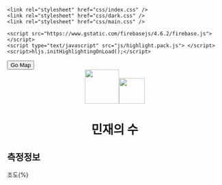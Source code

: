 
<html>
  <head>
    <title>나만의 스마트팜</title>
    <link rel="icon" href="assets/logo2.png">
    <meta http-equiv="Content-Type" content="text/html; charset=utf-8" />
    <meta http-equiv="X-UA-Compatible" content="IE=edge,chrome=1" />
    <meta name="HandheldFriendly" content="True" />
    <meta name="MobileOptimized" content="480" />
    <meta name="viewport" content="width=device-width, initial-scale=1, maximum-scale=1, user-scalable=no" />
    <meta name="apple-mobile-web-app-capable" content="yes" />
    <meta name="theme-color" content="#2f434e" />
    <meta http-equiv="cleartype" content="on" />

    <link rel="stylesheet" href="css/index.css" />
    <link rel="stylesheet" href="css/dark.css" />
    <link rel="stylesheet" href="css/main.css" />

    <script src="https://www.gstatic.com/firebasejs/4.6.2/firebase.js"></script>
    <script type="text/javascript" src="js/highlight.pack.js"> </script>
    <script>hljs.initHighlightingOnLoad();</script>
  </head>

  <body>
    <div class="info">
      <button class="button" style="vertical-align:middle" onclick="location.href='map.html'"><span>Go Map </span></button>
      <center><img src="assets/logo1.png" width="80px"><img src="assets/logo3.png" width="60px"></center>
      <h1><center>민재의 수</center></h1>
      <h2>측정정보</h2>
      <div class="display" style="float: left; width: 100%; height: 100% ">
          <div id="gauge1" class="gauge-container three" style="float: left; width: 300px; height: 100%">
            조도(%)
          </div>
          <div id="gauge2" class="gauge-container three" style="float: left; width: 300px; height: 100%">
            온도(℃)
          </div>
          <div id="gauge3" class="gauge-container three" style="float: left; width: 300px; height: 100%">
            수분(%)
          </div>
      </div>
      <div style="width:100%; height:50px; display:inline-block;">
      </div>
      <div>
        <h2>제어버튼</h2>
            <span class="btn" style="text-align: center; float: left; width: 45%; height: 100%">
              <input type="image" onclick="ledOnOff()" src="assets/sun.png" id="ledButton" width="150px"><br>
                LED 제어
            </span>
            <span class="btn" onclick="fanOnOff()"style="text-align: center; float: left; width: 45%; height: 100%">
              <input type="image" src="assets/wind.png" id="fanButton" width="150px" ><br>
                팬 제어
            </span>
      </div>


    <!-- 게이지 -->
    <script type="text/javascript" src="../src/gauge.js"> </script>

    <!-- Firebase 정보 가져와서 게이지에 표현하기, 제어용 버튼 클릭 시 Firebase에 데이터 보내기 -->
    <script type="text/javascript" src="js/firebase.js"> </script>
  </body>
</html>
